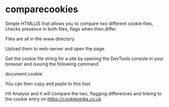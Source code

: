 # comparecookies
Simple HTML/JS that allows you to compare two different cookie files, checks presence in both files, flags when then differ

Files are all in the www directory

Upload them to web-server and open the page.

Get the cookie file string for a site by opening the DevTools console in your browser and issuing the following command

document.cookie

You can then copy and paste to this tool.

Hit Analyse and it will compare the two, flagging differences and linking to the cookie entry on https://cookiepedia.co.uk

